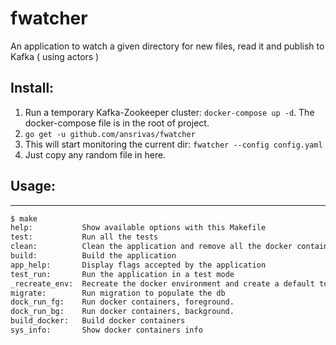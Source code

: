 # fwatcher

An application to watch a given directory for new files, read it and publish to Kafka ( using actors )

## Install:

1. Run a temporary Kafka-Zookeeper cluster: `docker-compose up -d`. The docker-compose file is in the root of project.
2. `go get -u github.com/ansrivas/fwatcher`
3. This will start monitoring the current dir: `fwatcher --config config.yaml`
4. Just copy any random file in here.

## Usage:

--------------------------------------------------------------------------------

```bash
$ make
help:           Show available options with this Makefile
test:           Run all the tests
clean:          Clean the application and remove all the docker containers.
build:          Build the application
app_help:       Display flags accepted by the application
test_run:       Run the application in a test mode
_recreate_env:  Recreate the docker environment and create a default topic.
migrate:        Run migration to populate the db
dock_run_fg:    Run docker containers, foreground.
dock_run_bg:    Run docker containers, background.
build_docker:   Build docker containers
sys_info:       Show docker containers info
```
